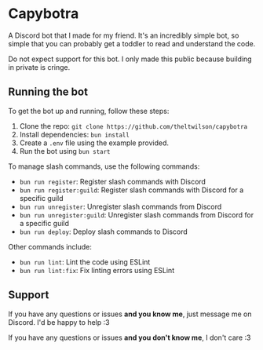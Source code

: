 # Capybotra

A Discord bot that I made for my friend. It's an incredibly simple bot, so simple that you can probably get a toddler to read and understand the code.

Do not expect support for this bot. I only made this public because building in private is cringe.

## Running the bot

To get the bot up and running, follow these steps:

1. Clone the repo: `git clone https://github.com/theltwilson/capybotra`
2. Install dependencies: `bun install`
3. Create a `.env` file using the example provided.
4. Run the bot using `bun start`

To manage slash commands, use the following commands:

- `bun run register`: Register slash commands with Discord
- `bun run register:guild`: Register slash commands with Discord for a specific guild
- `bun run unregister`: Unregister slash commands from Discord
- `bun run unregister:guild`: Unregister slash commands from Discord for a specific guild
- `bun run deploy`: Deploy slash commands to Discord

Other commands include:

- `bun run lint`: Lint the code using ESLint
- `bun run lint:fix`: Fix linting errors using ESLint

## Support

If you have any questions or issues **and you know me**, just message me on Discord. I'd be happy to help :3

If you have any questions or issues **and you don't know me**, I don't care :3